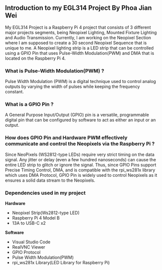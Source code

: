 ## Introduction to my **EGL314** Project By Phoa Jian Wei

My EGL314 Project is a Raspberry Pi 4 project that consists of 3 different major projects segments,  being Neopixel Lighting, Mounted Fixture Lighting and Audio Transmission. Currently, I am working on the Neopixel Section where I am supposed to create a 30 second Neopixel 
Sequence that is unique to me. A Neopixel lighting strip is a LED strip that can be controlled using a GPIO Pin that uses Pulse-Width Modulation(PWM) and DMA that is located on the Raspberry Pi 4.

### What is Pulse-Width Modulation(PWM) ?
Pulse Width Modulation (PWM) is a digital technique used to control analog outputs by varying the width of pulses while keeping the frequency constant.

### What is a GPIO Pin ?
A General Purpose Input/Output (GPIO) pin is a versatile, programmable digital pin that can be configured by software to act as either an input or an output.

### How does GPIO Pin and Hardware PWM effectively communicate and control the Neopixels via the Raspberry Pi ?
Since NeoPixels (WS2812-type LEDs) require very strict timing on the data signal. Any jitter or delay (even a few hundred nanoseconds) can cause the entire LED strip to glitch or ignore the signal. Thus, since GPIO Pins support Precise Timing Control, DMA, and is compatible with the rpi_ws281x library which uses DMA Protocol, GPIO Pin is widely used to control Neopixels as it ensures a solid data stream to the Neopixels.


### Dependencies used in my project
**Hardware**
* Neopixel Strip(Ws2812-type LED)
* Raspberry Pi 4 Model B
* 13A to  USB-C x2

**Software**
* Visual Studio Code
* RealVNC Viewer
* GPIO Protocol
* Pulse Width Modulation(PWM)
* rpi_ws281x Library(LED Library for Raspberry Pi)